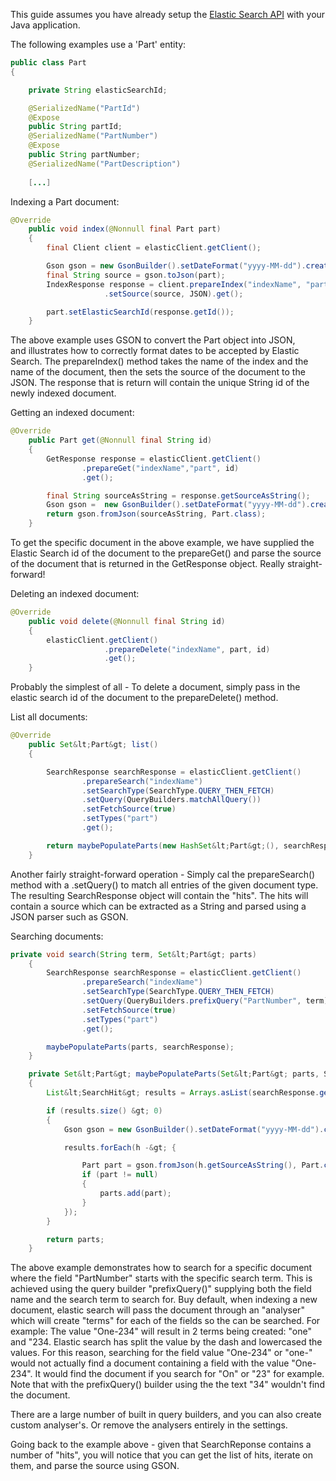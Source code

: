This guide assumes you have already setup the <a href="https://www.baeldung.com/elasticsearch-java">Elastic Search API</a> with your Java application.

The following examples use a 'Part' entity:

```java
public class Part
{

    private String elasticSearchId;

    @SerializedName("PartId")
    @Expose
    public String partId;
    @SerializedName("PartNumber")
    @Expose
    public String partNumber;
    @SerializedName("PartDescription")
   
    [...]
```
    
Indexing a Part document:

```java
@Override
    public void index(@Nonnull final Part part)
    {
        final Client client = elasticClient.getClient();

        Gson gson = new GsonBuilder().setDateFormat("yyyy-MM-dd").create();
        final String source = gson.toJson(part);
        IndexResponse response = client.prepareIndex("indexName", "part")
                     .setSource(source, JSON).get();

        part.setElasticSearchId(response.getId());
    }
```
    
The above example uses GSON to convert the Part object into JSON, and illustrates how to correctly format dates to be accepted by Elastic Search. The prepareIndex() method takes the name of the index and the name of the document, then the sets the source of the document to the JSON. The response that is return will contain the unique String id of the newly indexed document.

Getting an indexed document:

```java
@Override
    public Part get(@Nonnull final String id)
    {
        GetResponse response = elasticClient.getClient()
                .prepareGet("indexName","part", id)
                .get();

        final String sourceAsString = response.getSourceAsString();
        Gson gson =  new GsonBuilder().setDateFormat("yyyy-MM-dd").create();
        return gson.fromJson(sourceAsString, Part.class);
    }
```
    
To get the specific document in the above example, we have supplied the Elastic Search id of the document to the prepareGet() and parse the source of the document that is returned in the GetResponse object. Really straight-forward!

Deleting an indexed document:

```java
@Override
    public void delete(@Nonnull final String id)
    {
        elasticClient.getClient()
                     .prepareDelete("indexName", part, id)
                     .get();
    }
```
    
Probably the simplest of all - To delete a document, simply pass in the elastic search id of the document to the prepareDelete() method.

List all documents:

```java
@Override
    public Set&lt;Part&gt; list()
    {

        SearchResponse searchResponse = elasticClient.getClient()
                .prepareSearch("indexName")
                .setSearchType(SearchType.QUERY_THEN_FETCH)
                .setQuery(QueryBuilders.matchAllQuery())
                .setFetchSource(true)
                .setTypes("part")
                .get();

        return maybePopulateParts(new HashSet&lt;Part&gt;(), searchResponse);
    }
```
    
Another fairly straight-forward operation - Simply cal the prepareSearch() method with a .setQuery() to match all entries of the given document type. The resulting SearchResponse object will contain the "hits". The hits will contain a source which can be extracted as a String and parsed using a JSON parser such as GSON.

Searching documents:

```java
private void search(String term, Set&lt;Part&gt; parts)
    {
        SearchResponse searchResponse = elasticClient.getClient()
                .prepareSearch("indexName")
                .setSearchType(SearchType.QUERY_THEN_FETCH)
                .setQuery(QueryBuilders.prefixQuery("PartNumber", term))
                .setFetchSource(true)
                .setTypes("part")
                .get();

        maybePopulateParts(parts, searchResponse);
    }

    private Set&lt;Part&gt; maybePopulateParts(Set&lt;Part&gt; parts, SearchResponse searchResponse)
    {
        List&lt;SearchHit&gt; results = Arrays.asList(searchResponse.getHits().getHits());

        if (results.size() &gt; 0)
        {
            Gson gson = new GsonBuilder().setDateFormat("yyyy-MM-dd").create();

            results.forEach(h -&gt; {

                Part part = gson.fromJson(h.getSourceAsString(), Part.class);
                if (part != null)
                {
                    parts.add(part);
                }
            });
        }

        return parts;
    }
```
    
The above example demonstrates how to search for a specific document where the field "PartNumber" starts with the specific search term. This is achieved using the query builder "prefixQuery()" supplying both the field name and the search term to search for. Buy default, when indexing a new document, elastic search will pass the document through an "analyser" which will create "terms" for each of the fields so the can be searched. For example: The value "One-234" will result in 2 terms being created: "one" and "234. Elastic search has split the value by the dash and lowercased the values. For this reason, searching for the field value "One-234" or "one-" would not actually find a document containing a field with the value "One-234". It would find the document if you search for "On" or "23" for example. Note that with the prefixQuery() builder using the the text "34" wouldn't find the document.

There are a large number of built in query builders, and you can also create custom analyser's. Or remove the analysers entirely in the settings.

Going back to the example above - given that SearchReponse contains a number of "hits", you will notice that you can get the list of hits, iterate on them, and parse the source using GSON.

&nbsp;
